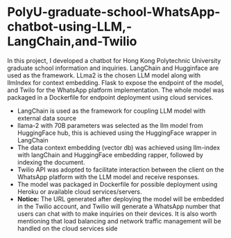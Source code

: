 # PolyU-graduate-school-WhatsApp-chatbot-using-LLM,-LangChain,and-Twilio
In this project, I developed a chatbot for Hong Kong Polytechnic University graduate school information and inquiries. LangChain and Hugginface are used as the framework. LLma2 is the chosen LLM model along with llmIndex for context embedding. Flask to expose the endpoint of the model, and Twilo for the WhatsApp platform implementation. The whole model was packaged in a Dockerfile for endpoint deployment using cloud services.
* LangChain is used as the framework for coupling LLM model with external data source
* llama-2 with 70B parameters was selected as the llm model from HuggingFace hub, this is achieved using the HuggingFace wrapper in LangChain
* The data context embedding (vector db) was achieved using llm-index with langChain and HuggingFace embedding rapper, followed by indexing the document.
* Twilio API was adopted to facilitate interaction between the client on the WhatsApp platform with the LLM model and receive responses.
* The model was packaged in Dockerfile for possible deployment using Heroku or available cloud services/servers.
* **Notice:** The URL generated after deploying the model will be embedded in the Twilio account, and Twilio will generate a WhatsApp number that users can chat with to make inquiries on their devices. It is also worth mentioning that load balancing and network traffic management will be handled on the cloud services side
